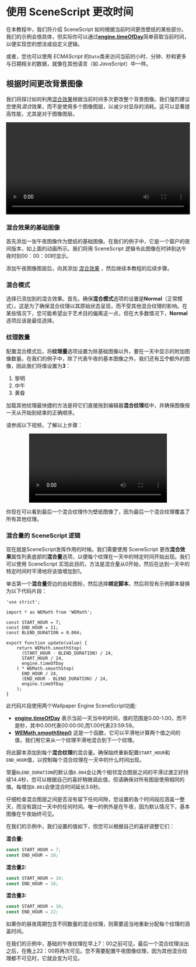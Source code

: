 # 使用 SceneScript 更改时间

在本教程中，我们将介绍 SceneScript 如何根据当前时间更改壁纸的某些部分。我们的示例会很具体，但实际你可以通过[**engine.timeOfDay**](/wallpaper-engine-docs/scene/scenescript/reference/class/IEngine.html#timeofday-number)简单获取当前时间，以便实现您的想法或自定义逻辑。

或者，您也可以使用 *ECMAScript* 的`Date`类来访问当前的小时、分钟、秒和更多与日期相关的数据，就像在其他语言（如 *JavaScript*）中一样。

## 根据时间更改背景图像

我们将探讨如何利用[混合效果](/wallpaper-engine-docs/scene/effects/effect/blend)根据当前时间多次更改整个背景图像。我们强烈建议您使用*混合*效果，而不是使用多个图像图层，以减少对显存的消耗。这可以显著提高性能，尤其是对于图像图层。

<video width="100%" controls autoplay loop>
  <source :src="$withBase('/videos/timeofday.mp4')" type="video/mp4">
  Your browser does not support the video tag.
</video>

### 混合效果的基础图像

首先添加一张午夜图像作为壁纸的基础图像。在我们的例子中，它是一个窗户的夜间版本，如上面的动画所示。我们将用 SceneScript 逻辑令此图像在时钟到达午夜时刻00：00：00时显示。

添加午夜图像图层后，向其添加 [混合效果](/wallpaper-engine-docs/scene/effects/effect/blend) ，然后继续本教程的后续步骤。

### 混合模式

选择已添加到的混合效果。首先，确保**混合模式**选项的设置是**Normal**（正常模式）。这是为了确保混合纹理以其原始状态呈现，而不受其他混合纹理的影响。在某些情况下，您可能希望出于艺术目的偏离这一点，但在大多数情况下，**Normal**选项应该是最佳选择。

### 纹理数量

 配置混合模式后，将**纹理量**选项设置为除基础图像以外，要在一天中显示的附加图像数量。在我们的例子中，除了代表午夜的基本图像之外，我们还有**三个**额外的图像，因此我们将值设置为**3**：

1. 黎明
2. 中午
3. 黄昏

加载其他纹理最快捷的方法是将它们直接拖到编辑器**混合纹理**框中，并确保图像按一天从开始到结束的正确顺序。

请参阅以下视频，了解以上步骤：

<video width="75%" style="margin:0 auto;display:block;" controls autoplay loop>
  <source :src="$withBase('/videos/blend_textures.mp4')" type="video/mp4">
  Your browser does not support the video tag.
</video>

你现在可以看到最后一个混合纹理作为壁纸图像了，因为最后一个混合纹理覆盖了所有其他纹理。

### 混合量的 SceneScript 逻辑

现在就是SceneScript发挥作用的时候。我们需要使用 SceneScript 更改**混合效果**属性列表底部的**混合量**选项，以便每个纹理在一天中的特定时间开始出现。我们可以使用 SceneScript 实现此目的，方法是混合量从0开始，然后在达到一天中的特定时间时平滑地将该值增加到1。

单击第一个**混合量**旁边的齿轮图标，然后选择**绑定脚本**，然后将现有示例脚本替换为以下代码片段：

```js{5,6}
'use strict';

import * as WEMath from 'WEMath';

const START_HOUR = 7;
const END_HOUR = 11;
const BLEND_DURATION = 0.004;

export function update(value) {
	return WEMath.smoothStep(
      (START_HOUR - BLEND_DURATION) / 24,
      START_HOUR / 24,
      engine.timeOfDay
    ) * WEMath.smoothStep(
      END_HOUR / 24,
      (END_HOUR - BLEND_DURATION) / 24,
      engine.timeOfDay
    );
}
```

此代码片段使用两个Wallpaper Engine SceneScript功能:

* [**engine.timeOfDay**](/wallpaper-engine-docs/scene/scenescript/reference/class/IEngine.html#timeofday-number) 表示当前一天当中的时间，值的范围是0.00-1.00，而不是秒，其中0.00代表00:00:00,而1.00代表23:59:59。
* [**WEMath.smoothStep()**](/wallpaper-engine-docs/scene/scenescript/reference/module/WEMath.html#smoothstep-min-number-max-number-value-number-number) 这是一个函数，它可以平滑地计算两个值之间的值，我们用它来从一个纹理平滑地混合到下一个纹理。

将此脚本添加到每个**混合纹理**的混合量。确保始终重新配置`START_HOUR`和`END_HOUR`值，以控制每个混合纹理在一天中的什么时间出现。

常量`BLEND_DURATION`的默认值`0.004`会让两个相邻混合图层之间的平滑过渡正好持续14.4秒，您可以根据自己的喜好稍微调此值，但请确保对所有图层使用相同的值。每增加`0.001`会使混合时间延长3.6秒。

仔细检查混合图层之间是否没有留下任何间隙，您设置的各个时间段应涵盖一整天，而没有跳过一天中的任何时间。唯一的例外是在午夜，因为默认情况下，基本图像在午夜始终可见。

在我们的示例中，我们设置的值如下，但您可以根据自己的喜好调整它们：

**混合量:**
```js
const START_HOUR = 7;
const END_HOUR = 10;
```

**混合量2:**
```js
const START_HOUR = 10;
const END_HOUR = 18;
```

**混合量3:**
```js
const START_HOUR = 18;
const END_HOUR = 22;
```

如果你的昼夜周期包含不同数量的混合纹理，则需要适当地重新分配每个纹理的涵盖时间。

在我们的示例中，基础的午夜纹理在早上7：00之前可见，最后一个混合纹理淡出之后，在晚上22：00将再次可见。您不需要配置午夜图像纹理，因为其他混合纹理都不可见时，它就会变为可见。